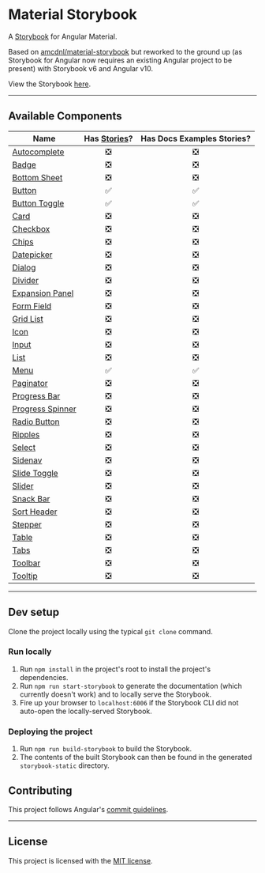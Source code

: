 # Material Storybook

A [Storybook](https://storybook.js.org) for Angular Material.

Based on [amcdnl/material-storybook](https://github.com/amcdnl/material-storybook)
but reworked to the ground up (as Storybook for Angular now requires an existing
Angular project to be present) with Storybook v6 and Angular v10.

View the Storybook [here](https://edricchan03.github.io/material-storybook).

---

## Available Components

Name | Has [Stories](https://storybook.js.org/docs/angular/get-started/whats-a-story)? | Has Docs Examples Stories?
---|:---:|:---:
[Autocomplete][mat-autocomplete] | :negative_squared_cross_mark: | :negative_squared_cross_mark:
[Badge][mat-badge] | :negative_squared_cross_mark: | :negative_squared_cross_mark:
[Bottom Sheet][mat-bottom-sheet] | :negative_squared_cross_mark: | :negative_squared_cross_mark:
[Button][mat-button] | :white_check_mark: | :white_check_mark:
[Button Toggle][mat-button-toggle] | :white_check_mark: | :white_check_mark:
[Card][mat-card] | :negative_squared_cross_mark: | :negative_squared_cross_mark:
[Checkbox][mat-checkbox] | :negative_squared_cross_mark: | :negative_squared_cross_mark:
[Chips][mat-chips] | :negative_squared_cross_mark: | :negative_squared_cross_mark:
[Datepicker][mat-datepicker] | :negative_squared_cross_mark: | :negative_squared_cross_mark:
[Dialog][mat-dialog] | :negative_squared_cross_mark: | :negative_squared_cross_mark:
[Divider][mat-divider] | :negative_squared_cross_mark: | :negative_squared_cross_mark:
[Expansion Panel][mat-expansion-panel] | :negative_squared_cross_mark: | :negative_squared_cross_mark:
[Form Field][mat-form-field] | :negative_squared_cross_mark: | :negative_squared_cross_mark:
[Grid List][mat-grid-list] | :negative_squared_cross_mark: | :negative_squared_cross_mark:
[Icon][mat-icon] | :negative_squared_cross_mark: | :negative_squared_cross_mark:
[Input][mat-input] | :negative_squared_cross_mark: | :negative_squared_cross_mark:
[List][mat-list] | :negative_squared_cross_mark: | :negative_squared_cross_mark:
[Menu][mat-menu] | :white_check_mark: | :white_check_mark:
[Paginator][mat-paginator] | :negative_squared_cross_mark: | :negative_squared_cross_mark:
[Progress Bar][mat-progress-bar] | :negative_squared_cross_mark: | :negative_squared_cross_mark:
[Progress Spinner][mat-progress-spinner] | :negative_squared_cross_mark: | :negative_squared_cross_mark:
[Radio Button][mat-radio-button] | :negative_squared_cross_mark: | :negative_squared_cross_mark:
[Ripples][mat-ripple] | :negative_squared_cross_mark: | :negative_squared_cross_mark:
[Select][mat-select] | :negative_squared_cross_mark: | :negative_squared_cross_mark:
[Sidenav][mat-sidenav] | :negative_squared_cross_mark: | :negative_squared_cross_mark:
[Slide Toggle][mat-slide-toggle] | :negative_squared_cross_mark: | :negative_squared_cross_mark:
[Slider][mat-slider] | :negative_squared_cross_mark: | :negative_squared_cross_mark:
[Snack Bar][mat-snack-bar] | :negative_squared_cross_mark: | :negative_squared_cross_mark:
[Sort Header][mat-sort-header] | :negative_squared_cross_mark: | :negative_squared_cross_mark:
[Stepper][mat-stepper] | :negative_squared_cross_mark: | :negative_squared_cross_mark:
[Table][mat-table] | :negative_squared_cross_mark: | :negative_squared_cross_mark:
[Tabs][mat-tabs] | :negative_squared_cross_mark: | :negative_squared_cross_mark:
[Toolbar][mat-toolbar] | :negative_squared_cross_mark: | :negative_squared_cross_mark:
[Tooltip][mat-tooltip] | :negative_squared_cross_mark: | :negative_squared_cross_mark:

---

## Dev setup

Clone the project locally using the typical `git clone` command.

### Run locally

1. Run `npm install` in the project's root to install the project's dependencies.
2. Run `npm run start-storybook` to generate the documentation (which currently
doesn't work) and to locally serve the Storybook.
3. Fire up your browser to `localhost:6006` if the Storybook CLI did not auto-open
the locally-served Storybook.

### Deploying the project

1. Run `npm run build-storybook` to build the Storybook.
2. The contents of the built Storybook can then be found in the generated `storybook-static` directory.

## Contributing

This project follows Angular's [commit guidelines](https://github.com/angular/angular/blob/master/CONTRIBUTING.md).

---

## License

This project is licensed with the [MIT license](./LICENSE).

<!-- Links -->

[mat-autocomplete]: https://material.angular.io/components/autocomplete
[mat-badge]: https://material.angular.io/components/badge
[mat-bottom-sheet]: https://material.angular.io/components/bottom-sheet
[mat-button]: https://material.angular.io/components/button
[mat-button-toggle]: https://material.angular.io/components/button-toggle
[mat-card]: https://material.angular.io/components/card
[mat-checkbox]: https://material.angular.io/components/checkbox
[mat-chips]: https://material.angular.io/components/chips
[mat-datepicker]: https://material.angular.io/components/datepicker
[mat-dialog]: https://material.angular.io/components/dialog
[mat-divider]: https://material.angular.io/components/divider
[mat-expansion-panel]: https://material.angular.io/components/expansion-panel
[mat-form-field]: https://material.angular.io/components/form-field
[mat-grid-list]: https://material.angular.io/components/grid-list
[mat-icon]: https://material.angular.io/components/icon
[mat-input]: https://material.angular.io/components/input
[mat-list]: https://material.angular.io/components/list
[mat-menu]: https://material.angular.io/components/menu
[mat-paginator]: https://material.angular.io/components/paginator
[mat-progress-bar]: https://material.angular.io/components/progress-bar
[mat-progress-spinner]: https://material.angular.io/components/progress-spinner
[mat-radio-button]: https://material.angular.io/components/radio
[mat-ripple]: https://material.angular.io/components/ripple
[mat-select]: https://material.angular.io/components/select
[mat-sidenav]: https://material.angular.io/components/sidenav
[mat-slide-toggle]: https://material.angular.io/components/slide-toggle
[mat-slider]: https://material.angular.io/components/slider
[mat-snack-bar]: https://material.angular.io/components/snack-bar
[mat-sort-header]: https://material.angular.io/components/sort
[mat-stepper]: https://material.angular.io/components/stepper
[mat-table]: https://material.angular.io/components/table
[mat-tabs]: https://material.angular.io/components/tabs
[mat-toolbar]: https://material.angular.io/components/toolbar
[mat-tooltip]: https://material.angular.io/components/tooltip
